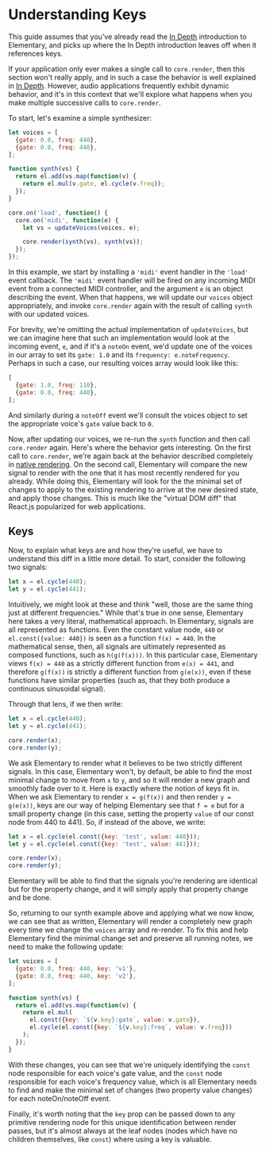 # Understanding Keys

This guide assumes that you've already read the [In Depth](../In_Depth) introduction to Elementary,
and picks up where the In Depth introduction leaves off when it references keys.

If your application only ever makes a single call to `core.render`, then this section won't
really apply, and in such a case the behavior is well explained in [In Depth](./In_Depth).
However, audio applications frequently exhibit dynamic behavior, and it's in this context that
we'll explore what happens when you make multiple successive calls to `core.render`.

To start, let's examine a simple synthesizer:

```js
let voices = [
  {gate: 0.0, freq: 440},
  {gate: 0.0, freq: 440},
];

function synth(vs) {
  return el.add(vs.map(function(v) {
    return el.mul(v.gate, el.cycle(v.freq));
  });
}

core.on('load', function() {
  core.on('midi', function(e) {
    let vs = updateVoices(voices, e);

    core.render(synth(vs), synth(vs));
  });
});
```

In this example, we start by installing a `'midi'` event handler in the `'load'` event
callback. The `'midi'` event handler will be fired on any incoming MIDI event from a connected
MIDI controller, and the argument `e` is an object describing the event. When that happens,
we will update our `voices` object appropriately, and invoke `core.render` again with the result
of calling `synth` with our updated voices.

For brevity, we're omitting the actual implementation of `updateVoices`, but we can imagine here that
such an implementation would look at the incoming event, `e`, and if it's a `noteOn` event, we'd update
one of the voices in our array to set its `gate: 1.0` and its `frequency: e.noteFrequency`. Perhaps in
such a case, our resulting voices array would look like this:

```js
[
  {gate: 1.0, freq: 110},
  {gate: 0.0, freq: 440},
];
```

And similarly during a `noteOff` event we'll consult the voices object to set the appropriate voice's
`gate` value back to `0`.

Now, after updating our voices, we re-run the `synth` function and then call `core.render` again. Here's
where the behavior gets interesting. On the first call to `core.render`, we're again back at the behavior
described completely in [native rendering](./Native_Rendering.md). On the second call, Elementary will compare the
new signal to render with the one that it has most recently rendered for you already. While doing this, Elementary
will look for the the minimal set of changes to apply to the existing rendering to arrive at the new desired state, and
apply those changes. This is much like the "virtual DOM diff" that React.js popularized for web applications.

## Keys

Now, to explain what keys are and how they're useful, we have to understand this diff in a little more detail. To
start, consider the following two signals:

```js
let x = el.cycle(440);
let y = el.cycle(441);
```

Intuitively, we might look at these and think "well, those are the same thing just at different frequencies." While that's
true in one sense, Elementary here takes a very literal, mathematical approach. In Elementary, signals are all represented
as functions. Even the constant value node, `440` or `el.const({value: 440})` is seen as a function `f(x) = 440`. In the
mathematical sense, then, all signals are ultimately represented as composed functions, such as `h(g(f(x)))`. In this particular case,
Elementary views `f(x) = 440` as a strictly different function from `e(x) = 441`, and therefore `g(f(x))` is strictly a different
function from `g(e(x))`, even if these functions have similar properties (such as, that they both produce a continuous sinusoidal signal).

Through that lens, if we then write:

```js
let x = el.cycle(440);
let y = el.cycle(441);

core.render(x);
core.render(y);
```

We ask Elementary to render what it believes to be two strictly different signals. In this case, Elementary won't, by default, be
able to find the most minimal change to move from `x` to `y`, and so it will render a new graph and smoothly fade over to it. Here
is exactly where the notion of keys fit in. When we ask Elementary to render `x = g(f(x))` and then render `y = g(e(x))`, keys are our
way of helping Elementary see that `f = e` but for a small property change (in this case, setting the property `value` of our const node
from 440 to 441). So, if instead of the above, we write:

```js
let x = el.cycle(el.const({key: 'test', value: 440}));
let y = el.cycle(el.const({key: 'test', value: 441}));

core.render(x);
core.render(y);
```

Elementary will be able to find that the signals you're rendering are identical but for the property change, and it will simply apply
that property change and be done.

So, returning to our synth example above and applying what we now know, we can see that as written, Elementary
will render a completely new graph every time we change the `voices` array and re-render. To fix this and help
Elementary find the minimal change set and preserve all running notes, we need to make the following update:

```js
let voices = [
  {gate: 0.0, freq: 440, key: 'v1'},
  {gate: 0.0, freq: 440, key: 'v2'},
];

function synth(vs) {
  return el.add(vs.map(function(v) {
    return el.mul(
      el.const({key: `${v.key}:gate`, value: v.gate}),
      el.cycle(el.const({key: `${v.key}:freq`, value: v.freq}))
    );
  });
}
```

With these changes, you can see that we're uniquely identifying the `const` node responsible for each voice's
gate value, and the `const` node responsible for each voice's frequency value, which is all Elementary needs
to find and make the minimal set of changes (two property value changes) for each noteOn/noteOff event.

Finally, it's worth noting that the `key` prop can be passed down to any primitive rendering node for this
unique identification between render passes, but it's almost always at the leaf nodes (nodes which have no children themselves, like `const`) where
using a key is valuable.
